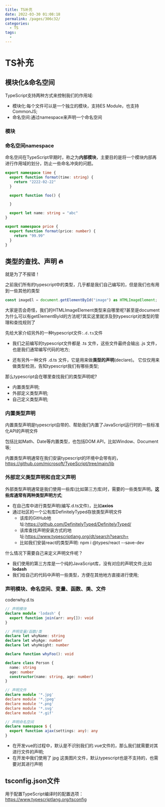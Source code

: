 ```yaml
---
title: TS补充
date: 2022-03-30 01:08:18
permalink: /pages/306c32/
categories:
  - TS
tags:
  - 
---
```


# TS补充



## 模块化&命名空间

TypeScript支持两种方式来控制我们的作用域: 

* 模块化:每个文件可以是一个独立的模块，支持ES Module，也支持CommonJS; 
* 命名空间:通过namespace来声明一个命名空间



### 模块



### 命名空间namespace

命名空间在TypeScript早期时，称之为**内部模块**，主要目的是将一个模块内部再进行作用域的划分，防止一些命名冲突的问题。

```ts
export namespace time {
  export function format(time: string) {
    return "2222-02-22"
  }

  export function foo() {

  }

  export let name: string = "abc"
}

export namespace price {
  export function format(price: number) {
    return "99.99"
  }
}
```





## 类型的查找、声明 🔥

就是为了不报错！

之前我们所有的typescript中的类型，几乎都是我们自己编写的，但是我们也有用到一些其他的类型

```ts
const imageEl = document.getElementById("image") as HTMLImageElement;
```

大家是否会奇怪，我们的HTMLImageElement类型来自哪里呢?甚至是document为什么可以有getElementById的方法呢?其实这里就涉及到typescript对类型的管理和查找规则了

先给大家介绍另外的一种typescript文件:`.d.ts`文件

* 我们之前编写的typescript文件都是 .ts 文件，这些文件最终会输出 .js 文件，也是我们通常编写代码的地方;

* 还有另外一种文件 .d.ts 文件，它是用来做**类型的声明**(declare)。 它仅仅用来做类型检测，告知typescript我们有哪些类型;

那么typescript会在哪里查找我们的类型声明呢?

* 内置类型声明;
* 外部定义类型声明;
* 自己定义类型声明;



### 内置类型声明

内置类型声明是typescript自带的、帮助我们内置了JavaScript运行时的一些标准化API的声明文件

包括比如Math、Date等内置类型，也包括DOM API，比如Window、Document等;

内置类型声明通常在我们安装typescript的环境中会带有的，https://github.com/microsoft/TypeScript/tree/main/lib





### 外部定义类型声明和自定义声明

外部类型声明通常是我们使用一些库(比如第三方库)时，需要的一些类型声明。**这些库通常有两种类型声明方式**;

* 在自己库中进行类型声明(编写.d.ts文件)，比如**axios**
* 通过社区的一个公有库DefinitelyTyped存放类型声明文件
  * 该库的GitHub地址:https://github.com/DefinitelyTyped/DefinitelyTyped/
  * 该库查找声明安装方式的地址:https://www.typescriptlang.org/dt/search?search=
  * 比如我们安装react的类型声明: npm i @types/react --save-dev

什么情况下需要自己来定义声明文件呢？

* 我们使用的第三方库是一个纯的JavaScript库，没有对应的声明文件;比如**lodash**
* 我们给自己的代码中声明一些类型，方便在其他地方直接进行使用;





### 声明模块、命名空间、变量、函数、类、文件

coderwhy.d.ts

```ts
// 声明模块
declare module 'lodash' {
  export function join(arr: any[]): void
}

// 声明变量/函数/类
declare let whyName: string
declare let whyAge: number
declare let whyHeight: number

declare function whyFoo(): void

declare class Person {
  name: string
  age: number
  constructor(name: string, age: number)
}

// 声明文件
declare module '*.jpg'
declare module '*.jpeg'
declare module '*.png'
declare module '*.svg'
declare module '*.gif'

// 声明命名空间
declare namespace $ {
  export function ajax(settings: any): any
}
```

* 在开发vue的过程中，默认是不识别我们的.vue文件的，那么我们就需要对其进行文件的声明; 
* 在开发中我们使用了 jpg 这类图片文件，默认typescript也是不支持的，也需要对其进行声明







## tsconfig.json文件

用于配置TypeScript编译时的配置选项：https://www.typescriptlang.org/tsconfig




